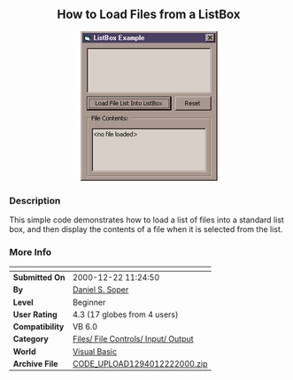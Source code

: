 ﻿<div align="center">

## How to Load Files from a ListBox

<img src="PIC20001222133015866.gif">
</div>

### Description

This simple code demonstrates how to load a list of files into a standard list box, and then display the contents of a file when it is selected from the list.
 
### More Info
 


<span>             |<span>
---                |---
**Submitted On**   |2000-12-22 11:24:50
**By**             |[Daniel S\. Soper](https://github.com/Planet-Source-Code/PSCIndex/blob/master/ByAuthor/daniel-s-soper.md)
**Level**          |Beginner
**User Rating**    |4.3 (17 globes from 4 users)
**Compatibility**  |VB 6\.0
**Category**       |[Files/ File Controls/ Input/ Output](https://github.com/Planet-Source-Code/PSCIndex/blob/master/ByCategory/files-file-controls-input-output__1-3.md)
**World**          |[Visual Basic](https://github.com/Planet-Source-Code/PSCIndex/blob/master/ByWorld/visual-basic.md)
**Archive File**   |[CODE\_UPLOAD1294012222000\.zip](https://github.com/Planet-Source-Code/daniel-s-soper-how-to-load-files-from-a-listbox__1-13791/archive/master.zip)








